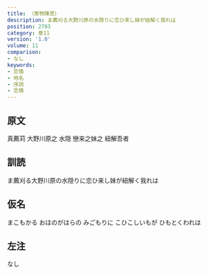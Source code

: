 ```yaml
---
title: （寄物陳思）
description: ま薦刈る大野川原の水隠りに恋ひ来し妹が紐解く我れは
position: 2703
category: 巻11
version: '1.0'
volume: 11
comparison:
- なし
keywords:
- 恋情
- 地名
- 序詞
- 恋情
---
```


## 原文

真薦苅 大野川原之 水隠 戀来之妹之 紐解吾者

## 訓読

ま薦刈る大野川原の水隠りに恋ひ来し妹が紐解く我れは

## 仮名

まこもかる おほのがはらの みごもりに こひこしいもが ひもとくわれは

## 左注

なし
